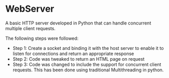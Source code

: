 # WebServer

A basic HTTP server developed in Python that can handle concurrent multiple client requests.

The following steps were followed:
- Step 1: Create a socket and binding it with the host server to enable it to listen for connections and return an appropriate response
- Step 2: Code was tweaked to return an HTML page on request
- Step 3: Code was changed to include the support for concurrent client requests. This has been done using traditional Multithreading in python.
